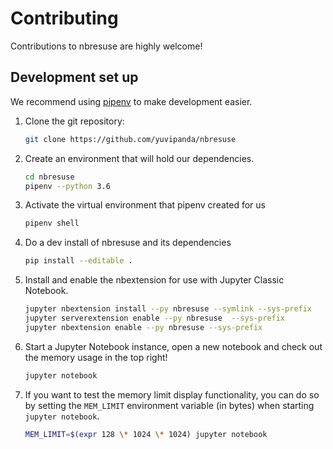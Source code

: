 # Contributing

Contributions to nbresuse are highly welcome!

## Development set up

We recommend using [pipenv](https://docs.pipenv.org/) to make development easier.

1. Clone the git repository:

   ```bash
   git clone https://github.com/yuvipanda/nbresuse
   ```

2. Create an environment that will hold our dependencies.
   
   ```bash
   cd nbresuse
   pipenv --python 3.6
   ```

3. Activate the virtual environment that pipenv created for us

   ```bash
   pipenv shell
   ```

4. Do a dev install of nbresuse and its dependencies

   ```bash
   pip install --editable .
   ```

5. Install and enable the nbextension for use with Jupyter Classic Notebook.

   ```bash
   jupyter nbextension install --py nbresuse --symlink --sys-prefix
   jupyter serverextension enable --py nbresuse  --sys-prefix
   jupyter nbextension enable --py nbresuse --sys-prefix
   ```

6. Start a Jupyter Notebook instance, open a new notebook and check out the memory usage
   in the top right!

   ```bash
   jupyter notebook
   ```

7. If you want to test the memory limit display functionality, you can do so by setting
   the `MEM_LIMIT` environment variable (in bytes) when starting `jupyter notebook`.

   ```bash
   MEM_LIMIT=$(expr 128 \* 1024 \* 1024) jupyter notebook
   ```
